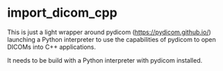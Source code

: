 # import_dicom_cpp

This is just a light wrapper around pydicom (https://pydicom.github.io/) launching a Python interpreter to use the capabilities of pydicom to open DICOMs into C++ applications.

It needs to be build with a Python interpreter with pydicom installed.
